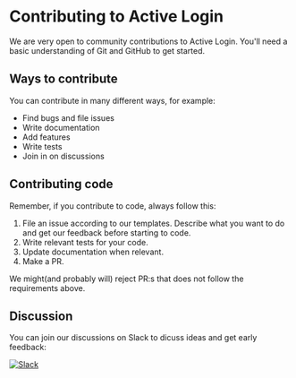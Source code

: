 # Contributing to Active Login

We are very open to community contributions to Active Login.
You'll need a basic understanding of Git and GitHub to get started.

## Ways to contribute 

You can contribute in many different ways, for example:

- Find bugs and file issues
- Write documentation
- Add features
- Write tests
- Join in on discussions

## Contributing code

Remember, if you contribute to code, always follow this:

1. File an issue according to our templates. Describe what you want to do and get our feedback before starting to code.
2. Write relevant tests for your code.
3. Update documentation when relevant.
4. Make a PR.

We might(and probably will) reject PR:s that does not follow the requirements above.

## Discussion

You can join our discussions on Slack to dicuss ideas and get early feedback:

[![Slack](https://img.shields.io/badge/slack-@ActiveLogin-yellow.svg?logo=slack)](https://join.slack.com/t/activelogin/shared_invite/enQtODQ0ODYyMTgxMjg0LWJhODhiZmFmODYyMWMzZWEwMjdmYWU2NGRhZmQ0MTg0MzIwNzA2OTM3NTJjOTk2MmE1MzIwMzkzYjllMjAyNzg)
